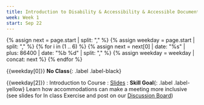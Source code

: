 ```yaml
---
title: Introduction to Disability & Accessibility & Accessible Documents
week: Week 1
start: Sep 22
---
```


{% assign next = page.start |  split: "," %}
{% assign weekday = page.start |  split: "," %}
{% for i in (1 .. 6) %}
   {% assign next = next[0] | date: "%s" | plus: 86400 | date: "%b %d" | split: "," %}
   {% assign weekday = weekday | concat: next %}
{% endfor %}

{{weekday[0]}}
**No Class**{: .label .label-black}

{{weekday[2]}}
: Introduction to Course
  : [Slides](slides/introduction.html)
: **Skill Goal**{: .label .label-yellow} Learn how accommodations can make a meeting more inclusive (see slides for In class Exercise and post on our [Discussion Board]({{site.discussion}}))
  
